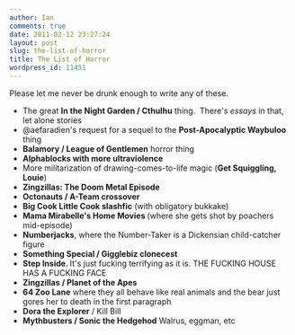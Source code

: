 ```yaml
---
author: Ian
comments: true
date: 2011-02-12 23:27:24
layout: post
slug: the-list-of-horror
title: The List of Horror
wordpress_id: 11451
---
```


Please let me never be drunk enough to write any of these.
<ul>
	<li>The great <strong>In the Night Garden / Cthulhu</strong> thing.  There's <em>essays</em> in that, let alone stories</li>
	<li>@aefaradien's request for a sequel to the <strong>Post-Apocalyptic Waybuloo</strong> thing</li>
	<li><strong>Balamory / League of Gentlemen</strong> horror thing</li>
	<li><strong>Alphablocks with more ultraviolence</strong></li>
	<li>More militarization of drawing-comes-to-life magic (<strong>Get Squiggling, Louie</strong>)</li>
	<li><strong>Zingzillas: The Doom Metal Episode</strong></li>
	<li><strong>Octonauts / A-Team crossover</strong></li>
	<li><strong>Big Cook Little Cook slashfic</strong> (with obligatory bukkake)</li>
	<li><strong>Mama Mirabelle's Home Movies </strong>(where she gets shot by poachers mid-episode)</li>
	<li><strong>Numberjacks</strong>, where the Number-Taker is a Dickensian child-catcher figure</li>
	<li><strong>Something Special / Gigglebiz clonecest</strong></li>
	<li><strong>Step Inside. </strong>It's just fucking terrifying as it is. THE FUCKING HOUSE HAS A FUCKING FACE</li>
	<li><strong>Zingzillas / Planet of the Apes</strong></li>
	<li><strong>64 Zoo Lane</strong> where they all behave like real animals and the bear just gores her to death in the first paragraph</li>
	<li><strong>Dora the Explorer</strong> / Kill Bill</li>
	<li><strong>Mythbusters / Sonic the Hedgehod</strong> Walrus, eggman, etc</li>
</ul>
